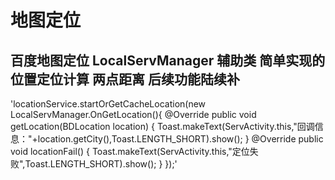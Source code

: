 # 地图定位
百度地图定位 LocalServManager 辅助类 简单实现的位置定位计算 两点距离 后续功能陆续补
---
'locationService.startOrGetCacheLocation(new LocalServManager.OnGetLocation(){
                        @Override
                        public void getLocation(BDLocation location) {
                            Toast.makeText(ServActivity.this,"回调信息："+location.getCity(),Toast.LENGTH_SHORT).show();
                        }
                        @Override
                        public void locationFail() {
                            Toast.makeText(ServActivity.this,"定位失败",Toast.LENGTH_SHORT).show();
                        }
                    });'
